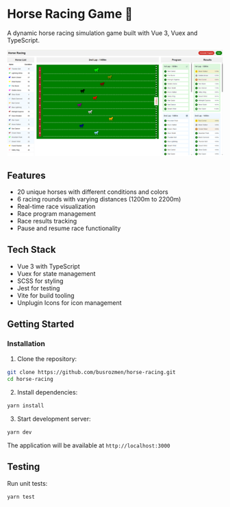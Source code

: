 # Horse Racing Game 🐎

A dynamic horse racing simulation game built with Vue 3, Vuex and TypeScript.

![Horse Racing Game Screenshot](image.png)

## Features

- 20 unique horses with different conditions and colors
- 6 racing rounds with varying distances (1200m to 2200m)
- Real-time race visualization
- Race program management
- Race results tracking
- Pause and resume race functionality

## Tech Stack

- Vue 3 with TypeScript
- Vuex for state management
- SCSS for styling
- Jest for testing
- Vite for build tooling
- Unplugin Icons for icon management

## Getting Started

### Installation

1. Clone the repository:
```bash
git clone https://github.com/busrozmen/horse-racing.git
cd horse-racing
```

2. Install dependencies:
```bash
yarn install
```

3. Start development server:
```bash
yarn dev
```

The application will be available at `http://localhost:3000`

## Testing

Run unit tests:

```bash
yarn test
```

